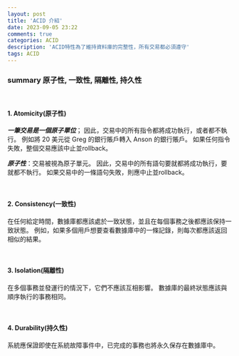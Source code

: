 ```yaml
---
layout: post
title: 'ACID 介紹'
date: 2023-09-05 23:22
comments: true
categories: ACID
description: 'ACID特性為了維持資料庫的完整性，所有交易都必須遵守'
tags: ACID
---
```


### summary 原子性, 一致性,  隔離性, 持久性
<br>

#### 1. Atomicity(原子性)
***一筆交易是一個原子單位***； 因此，交易中的所有指令都將成功執行，或者都不執行。 例如將 20 美元從 Greg 的銀行賬戶轉入 Anson 的銀行賬戶。 如果任何指令失敗，整個交易應該中止並rollback。

***原子性***：交易被視為原子單元。 因此，交易中的所有語句要就都將成功執行，要就都不執行。 如果交易中的一條語句失敗，則應中止並rollback。

<br>

#### 2. Consistency(一致性)
在任何給定時間，數據庫都應該處於一致狀態，並且在每個事務之後都應該保持一致狀態。 例如，如果多個用戶想要查看數據庫中的一條記錄，則每次都應該返回相似的結果。

<br>

#### 3. Isolation(隔離性)
在多個事務並發運行的情況下，它們不應該互相影響。 數據庫的最終狀態應該與順序執行的事務相同。

<br>

#### 4. Durability(持久性)
系統應保證即使在系統故障事件中，已完成的事務也將永久保存在數據庫中。
